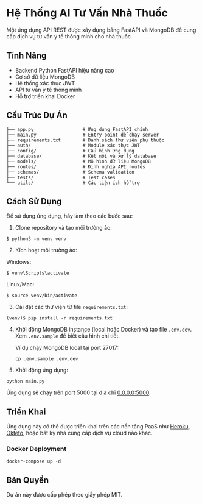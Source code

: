 # Hệ Thống AI Tư Vấn Nhà Thuốc

Một ứng dụng API REST được xây dựng bằng FastAPI và MongoDB để cung cấp dịch vụ tư vấn y tế thông minh cho nhà thuốc.

## Tính Năng

+ Backend Python FastAPI hiệu năng cao
+ Cơ sở dữ liệu MongoDB
+ Hệ thống xác thực JWT
+ API tư vấn y tế thông minh
+ Hỗ trợ triển khai Docker

## Cấu Trúc Dự Án

```
├── app.py                  # Ứng dụng FastAPI chính
├── main.py                 # Entry point để chạy server
├── requirements.txt        # Danh sách thư viện phụ thuộc
├── auth/                   # Module xác thực JWT
├── config/                 # Cấu hình ứng dụng
├── database/               # Kết nối và xử lý database
├── models/                 # Mô hình dữ liệu MongoDB
├── routes/                 # Định nghĩa API routes
├── schemas/                # Schema validation
├── tests/                  # Test cases
└── utils/                  # Các tiện ích hỗ trợ
```

## Cách Sử Dụng

Để sử dụng ứng dụng, hãy làm theo các bước sau:

1. Clone repository và tạo môi trường ảo:

```console
$ python3 -m venv venv
```

2. Kích hoạt môi trường ảo:

Windows:
```console
$ venv\Scripts\activate
```

Linux/Mac:
```console
$ source venv/bin/activate
```

3. Cài đặt các thư viện từ file `requirements.txt`:

```console
(venv)$ pip install -r requirements.txt
```

4. Khởi động MongoDB instance (local hoặc Docker) và tạo file `.env.dev`. Xem `.env.sample` để biết cấu hình chi tiết.

    Ví dụ chạy MongoDB local tại port 27017:
    ```console
    cp .env.sample .env.dev
    ```

5. Khởi động ứng dụng:

```console
python main.py
```

Ứng dụng sẽ chạy trên port 5000 tại địa chỉ [0.0.0.0:5000](http://0.0.0.0:5000). 

## Triển Khai

Ứng dụng này có thể được triển khai trên các nền tảng PaaS như [Heroku](https://heroku.com), [Okteto](https://okteto.com), hoặc bất kỳ nhà cung cấp dịch vụ cloud nào khác.

### Docker Deployment

```console
docker-compose up -d
```

## Bản Quyền

Dự án này được cấp phép theo giấy phép MIT.
